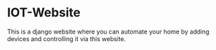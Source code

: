 # IOT-Website
This is a django website where you can automate your home by adding devices and controlling it via this website.
